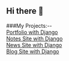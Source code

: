 ## Hi there 👋

###My Projects:-- <br>
[Portfolio with Django](https://github.com/Jeman1997/New_Portfolio)<br>
[Notes Site with Django](https://duckduckgo.com)<br>
[News Site with Django](https://github.com/Jeman1997/News-App-Django-Final)<br>
[Blog Site with Django](https://github.com/Jeman1997/BlogAppDjangoFinal)<br>
